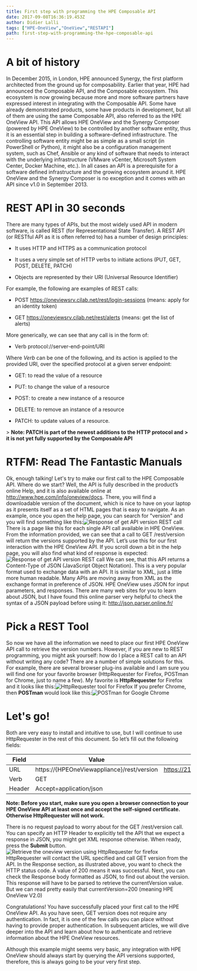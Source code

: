 ```yaml
---
title: First step with programming the HPE Composable API
date: 2017-09-08T16:36:19.453Z
author: Didier Lalli 
tags: ["HPE-OneView","OneView","RESTAPI"]
path: first-step-with-programming-the-hpe-composable-api
---
```

# A bit of history

In December 2015, in London, HPE announced Synergy, the first platform
architected from the ground up for composability. Earlier that year, HPE
had announced the Composable API, and the Composable ecosystem. This
ecosystem is now growing because more and more software partners have
expressed interest in integrating with the Composable API. Some have
already demonstrated products, some have products in development, but
all of them are using the same Composable API, also referred to as the
HPE OneView API. This API allows HPE OneView and the Synergy Composer
(powered by HPE OneView) to be controlled by another software entity,
thus it is an essential step in building a software-defined
infrastructure. The controlling software entity might be as simple as a
small script (in PowerShell or Python), it might also be a configuration
management system, such as Chef, Ansible or any kind of software that
needs to interact with the underlying infrastructure (VMware vCenter,
Microsoft System Center, Docker Machine, etc.). In all cases an API is a
prerequisite for a software defined infrastructure and the growing
ecosystem around it. HPE OneView and the Synergy Composer is no
exception and it comes with an API since v1.0 in September 2013.

# REST API in 30 seconds

There are many types of APIs, but the most widely used API in modern
software, is called REST (for Representational State Transfer). A REST
API (or RESTful API as it is often referred to) has a number of design
principles:

-   It uses HTTP and HTTPS as a communication protocol

-   It uses a very simple set of HTTP verbs to initiate actions (PUT,
    GET, POST, DELETE, PATCH)

-   Objects are represented by their URI (Universal Resource Identifier)

For example, the following are examples of REST calls:

-   POST https://oneviewsrv.cilab.net/rest/login-sessions (means: apply
    for an identity token)

-   GET https://oneviewsrv.cilab.net/rest/alerts (means: get the list
    of alerts)

More generically, we can see that any call is in the form of:

-   Verb protocol://server-end-point/URI

Where *Verb* can be one of the following, and its action is applied to
the provided URI, over the specified protocol at a given server
endpoint:

-   GET: to read the value of a resource

-   PUT: to change the value of a resource

-   POST: to create a new instance of a resource

-   DELETE: to remove an instance of a resource

-   PATCH: to update values of a resource.

&gt; **Note: PATCH is part of the newest additions to the HTTP protocol and
&gt; it is not yet fully supported by the Composable API**

# RTFM: Read The Fantastic Manuals

Ok, enough talking! Let's try to make our first call to the HPE
Composable API. Where do we start? Well, the API is fully described in
the product’s online Help, and it is also available online at
http://www.hpe.com/info/oneview/docs. There, you will find a
downloadable version of the document, which is nice to have on your
laptop as it presents itself as a set of HTML pages that is easy to
navigate. As an example, once you open the help page, you can search for
"version" and you will find something like this:![Response of get API version REST call](https://hpe-developer-portal.s3.amazonaws.com/uploads/media/2017/9/progapi-1-1504889058235.png)
There is a page like this for each single API call available in HPE
OneView. From the information provided, we can see that a call to GET
/rest/version will return the versions supported by the API. Let’s use
this for our first interaction with the HPE OneView API. If you scroll
down a bit in the help page, you will also find what kind of response is
expected:![Response of get API version REST call](https://hpe-developer-portal.s3.amazonaws.com/uploads/media/2017/9/progapi-2-1504889064687.png)
We can see, that this API returns a Content-Type of JSON (JavaScript
Object Notation). This is a very popular format used to exchange data
with an API. It is similar to XML, just a little more human readable.
Many APIs are moving away from XML as the exchange format in preference
of JSON. HPE OneView uses JSON for input parameters, and responses.
There are many web sites for you to learn about JSON, but I have found
this online parser very helpful to check the syntax of a JSON payload
before using it: http://json.parser.online.fr/

# Pick a REST Tool

So now we have all the information we need to place our first HPE
OneView API call to retrieve the version numbers. However, if you are
new to REST programming, you might ask yourself: how do I place a REST
call to an API without writing any code? There are a number of simple
solutions for this. For example, there are several browser plug-ins
available and I am sure you will find one for your favorite browser
(HttpRequester for Firefox, POSTman for Chrome, just to name a few). My
favorite is **HttpRequester** for Firefox and it looks like this:![HttpRequester tool for Firefox](https://hpe-developer-portal.s3.amazonaws.com/uploads/media/2017/9/progapi-3-1504889071823.png)
If you prefer Chrome, then **POSTman** would look like this:![POSTman for Google Chrome](https://hpe-developer-portal.s3.amazonaws.com/uploads/media/2017/9/progapi-4-1504889079190.png)
# Let's go!

Both are very easy to install and intuitive to use, but I will continue
to use HttpRequester in the rest of this document. So let’s fill out the
following fields:

| Field  | Value                                      | Try it here                                |
|--------|--------------------------------------------|--------------------------------------------|
| URL    | https://{HPEOneViewappliance}/rest/version | https://213.30.139.22:37441/rest/version   |
| Verb   | GET                                        |                                            |
| Header | Accept=application/json                    |                                            |

**Note: Before you start, make sure you open a browser connection to
your HPE OneView API at least once and accept the self-signed
certificate. Otherwise HttpRequester will not work.**

There is no request payload to worry about for the GET /rest/version
call. You can specify an HTTP Header to explicitly tell the API that we
expect a response in JSON, you might get XML response otherwise. When
ready, press the **Submit** button.![Retrieve the oneview version using HttpRequester for firefox](https://hpe-developer-portal.s3.amazonaws.com/uploads/media/2017/9/progapi-5-1504889085855.png)
HttpRequester will contact the URL specified and call GET version from
the API. In the Response section, as illustrated above, you want to
check the HTTP status code. A value of 200 means it was successful.
Next, you can check the Response body formatted as JSON, to find out
about the version. This response will have to be parsed to retrieve the
currentVersion value. But we can read pretty easily that
currentVersion=200 (meaning HPE OneView V2.0)

Congratulations! You have successfully placed your first call to the HPE
OneView API. As you have seen, GET version does not require any
authentication. In fact, it is one of the few calls you can place
without having to provide proper authentication. In subsequent articles,
we will dive deeper into the API and learn about how to authenticate and
retrieve information about the HPE OneView resources.

Although this example might seems very basic, any integration with HPE
OneView should always start by querying the API versions supported,
therefore, this is always going to be your very first step.
